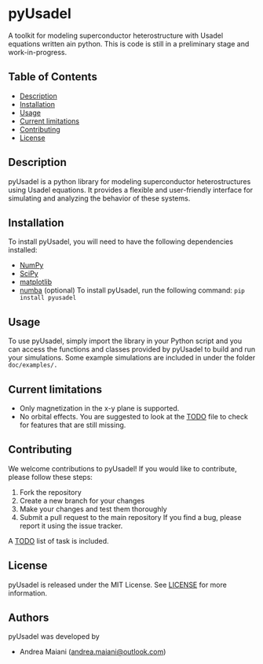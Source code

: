 # pyUsadel
A toolkit for modeling superconductor heterostructure with Usadel equations written ain python.
This is code is still in a preliminary stage and work-in-progress.

## Table of Contents
- [Description](#description)
- [Installation](#installation)
- [Usage](#usage)
- [Current limitations](#current)
- [Contributing](#contributing)
- [License](#license)

## Description
pyUsadel is a python library for modeling superconductor heterostructures using Usadel equations. It provides a flexible and user-friendly interface for simulating and analyzing the behavior of these systems.

## Installation
To install pyUsadel, you will need to have the following dependencies installed:
- [NumPy](https://numpy.org/)
- [SciPy](https://scipy.org/)
- [matplotlib](https://matplotlib.org/)
- [numba](https://numba.pydata.org/) (optional)
To install pyUsadel, run the following command:
`pip install pyusadel`

## Usage
To use pyUsadel, simply import the library in your Python script and you can access the functions and classes provided by pyUsadel to build and run your simulations. Some example simulations are included in under the folder `doc/examples/.`

## Current limitations
 - Only magnetization in the x-y plane is supported.
 - No orbital effects.
You are suggested to look at the [TODO](TODO.md) file to check for features that are still missing. 
 
## Contributing
We welcome contributions to pyUsadel! If you would like to contribute, please follow these steps:
1. Fork the repository
2. Create a new branch for your changes
3. Make your changes and test them thoroughly
4. Submit a pull request to the main repository
If you find a bug, please report it using the issue tracker.

A [TODO](TODO.md) list of task is included.

## License
pyUsadel is released under the MIT License. See [LICENSE](LICENSE) for more information.

## Authors
pyUsadel was developed by 
- Andrea Maiani (andrea.maiani@outlook.com)
